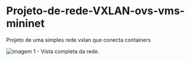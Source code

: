 # Projeto-de-rede-VXLAN-ovs-vms-mininet
Projeto de uma simples rede vxlan que conecta containers

![ imagem 1 - Vista completa da rede. ](https://github.com/LucasVMonteiro/Projeto-de-rede-VXLAN-ovs-vms-mininet/assets/59663614/136ca614-c56b-4216-9691-4efceaa9f82b)

